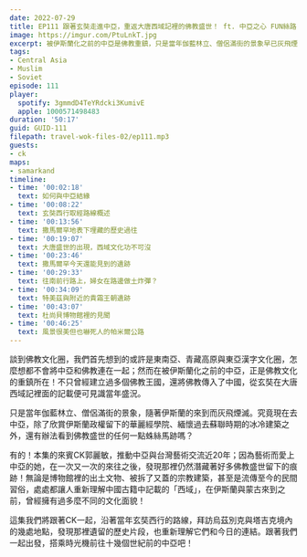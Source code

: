 ```yaml
---
date: 2022-07-29
title: EP111 跟著玄奘走進中亞，重返大唐西域記裡的佛教盛世！ ft. 中亞之心 FUN絲路 CK郭麗敏
image: https://imgur.com/PtuLnkT.jpg
excerpt: 被伊斯蘭化之前的中亞是佛教重鎮，只是當年伽藍林立、僧侶滿街的景象早已灰飛煙滅。本集的來賓CK郭麗敏，在多次拜訪中亞的過程中，發現那裡仍然潛藏著好多佛教盛世留下的痕跡！這集我們將跟著CK一起，沿著當年玄奘西行的路線，重返十幾個世紀前的中亞佛教盛世吧！
tags:
- Central Asia
- Muslim
- Soviet
episode: 111
player:
  spotify: 3gmmdD4TeYRdcki3KumivE
  apple: 1000571498483
duration: '50:17'
guid: GUID-111
filepath: travel-wok-files-02/ep111.mp3
guests:
- ck
maps:
- samarkand
timeline:
- time: '00:02:18'
  text: 如何與中亞結緣
- time: '00:08:22'
  text: 玄奘西行取經路線概述
- time: '00:13:56'
  text: 撒馬爾罕地表下埋藏的歷史過往
- time: '00:19:07'
  text: 大唐盛世的出現，西域文化功不可沒
- time: '00:23:46'
  text: 撒馬爾罕今天還能見到的遺跡
- time: '00:29:33'
  text: 往南前行路上，婦女在路邊做土炸彈？
- time: '00:34:09'
  text: 特美茲與附近的貴霜王朝遺跡
- time: '00:43:07'
  text: 杜尚貝博物館裡的見聞
- time: '00:46:25'
  text: 風景很美但也嚇死人的帕米爾公路
---
```

談到佛教文化圈，我們首先想到的或許是東南亞、青藏高原與東亞漢字文化圈，怎麼想都不會將中亞和佛教連在一起；然而在被伊斯蘭化之前的中亞，正是佛教文化的重鎮所在！不只曾經建立過多個佛教王國，還將佛教傳入了中國，從玄奘在大唐西域記裡面的記載便可見識當年盛況。

只是當年伽藍林立、僧侶滿街的景象，隨著伊斯蘭的來到而灰飛煙滅。究竟現在去中亞，除了欣賞伊斯蘭政權留下的華麗經學院、緬懷過去蘇聯時期的冰冷建築之外，還有辦法看到佛教盛世的任何一點蛛絲馬跡嗎？

有的！本集的來賓CK郭麗敏，推動中亞與台灣藝術交流近20年；因為藝術而愛上中亞的她，在一次又一次的來往之後，發現那裡仍然潛藏著好多佛教盛世留下的痕跡！無論是博物館裡的出土文物、被拆了又蓋的宗教建築，甚至是流傳至今的民間習俗，處處都讓人重新理解中國古籍中記載的「西域」，在伊斯蘭與蒙古來到之前，曾經擁有過多麼不同的文化面貌！

這集我們將跟著CK一起，沿著當年玄奘西行的路線，拜訪烏茲別克與塔吉克境內的幾處地點，發現那裡遺留的歷史片段，也重新理解它們和今日的連結。跟著我們一起出發，搭乘時光機前往十幾個世紀前的中亞吧！
